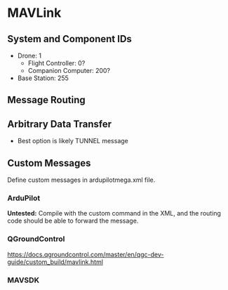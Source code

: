 # MAVLink
## System and Component IDs 
* Drone: 1
	* Flight Controller: 0?
	* Companion Computer: 200?
* Base Station: 255 
## Message Routing 
## Arbitrary Data Transfer 
* Best option is likely TUNNEL message

## Custom Messages
Define custom messages in ardupilotmega.xml file. 
### ArduPilot
**Untested:** Compile with the custom command in the XML, and the routing code should be able to forward the message.
### QGroundControl 
https://docs.qgroundcontrol.com/master/en/qgc-dev-guide/custom_build/mavlink.html

### MAVSDK
